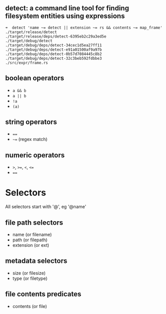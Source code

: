 ## detect: a command line tool for finding filesystem entities using expressions


```shell
➜  detect 'name ~= detect || extension ~= rs && contents ~= map_frame'
./target/release/detect
./target/release/deps/detect-6395eb2c29a3ed5e
./target/debug/detect
./target/debug/deps/detect-34cec1d5ea27ff11
./target/debug/deps/detect-e91a01500af9a97b
./target/debug/deps/detect-0b57d7084445c8b2
./target/debug/deps/detect-32c3beb592fdbbe3
./src/expr/frame.rs
```

## boolean operators
- `a && b`
- `a || b`
- `!a`
- `(a)`


## string operators
- `==`
- `~=` (regex match)

## numeric operators
- `>`, `>=`, `<`, `<=`
- `==`

# Selectors

All selectors start with '@', eg '@name'

## file path selectors

- name (or filename)
- path (or filepath)
- extension (or ext)

## metadata selectors

- size (or filesize)
- type (or filetype)

## file contents predicates

- contents (or file)
